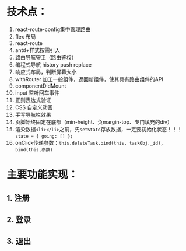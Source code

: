 # 技术点：

1. react-route-config集中管理路由
2. flex 布局
3. react-route
4. antd+样式按需引入
5. 路由导航守卫（路由鉴权）
6. 编程式导航 history push replace
7. 响应式布局，判断屏幕大小
8. withRouter 加工一般组件，返回新组件，使其具有路由组件的API
9. componentDidMount
10. input 监听回车事件
11. 正则表达式验证
12. CSS 自定义动画
13. 手写导航栏效果
14. 页脚始终固定在底部（min-height、负margin-top、专门填充的div）
15. 渲染数据`<li></li>`之前，先`setState`存放数据，一定要初始化状态！！！`state = { going: [] };`
16. onClick传递参数：`this.deleteTask.bind(this, taskObj._id)`，`bind(this,参数)`

# 主要功能实现：

## 1. 注册

## 2. 登录

## 3. 退出